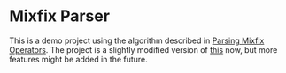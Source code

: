 # Mixfix Parser
This is a demo project using the algorithm described in [Parsing Mixfix Operators](https://citeseerx.ist.psu.edu/viewdoc/summary?doi=10.1.1.157.7899). The project is a slightly modified version of [this](https://github.com/chryslovelace/mixfix) now, but more features might be added in the future.